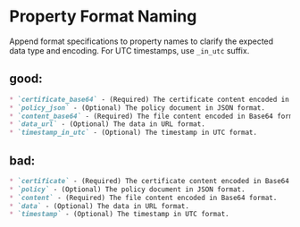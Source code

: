 # Property Format Naming

Append format specifications to property names to clarify the expected data type and encoding. For UTC timestamps, use `_in_utc` suffix.

## good:
```markdown
* `certificate_base64` - (Required) The certificate content encoded in Base64 format.
* `policy_json` - (Optional) The policy document in JSON format.
* `content_base64` - (Required) The file content encoded in Base64 format.
* `data_url` - (Optional) The data in URL format.
* `timestamp_in_utc` - (Optional) The timestamp in UTC format.
```

## bad:
```markdown
* `certificate` - (Required) The certificate content encoded in Base64 format.
* `policy` - (Optional) The policy document in JSON format.
* `content` - (Required) The file content encoded in Base64 format.
* `data` - (Optional) The data in URL format.
* `timestamp` - (Optional) The timestamp in UTC format.
```
